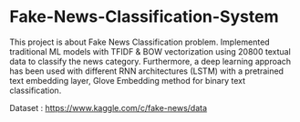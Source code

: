 # Fake-News-Classification-System
This project is about Fake News Classification problem. Implemented traditional ML models with TFIDF & BOW vectorization using 20800 textual data to classify the news category. Furthermore, a deep learning approach has been used with different RNN architectures (LSTM) with a pretrained text embedding layer, Glove Embedding method for binary text classification. 

Dataset : https://www.kaggle.com/c/fake-news/data
